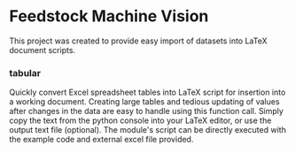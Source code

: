 # Feedstock Machine Vision
This project was created to provide easy import of datasets into LaTeX document scripts.
### tabular
Quickly convert Excel spreadsheet tables into LaTeX script for insertion into a working document. Creating large tables and tedious updating of values after changes in the data are easy to handle using this function call. Simply copy the text from the python console into your LaTeX editor, or use the output text file (optional). The module's script can be directly executed with the example code and external excel file provided.
